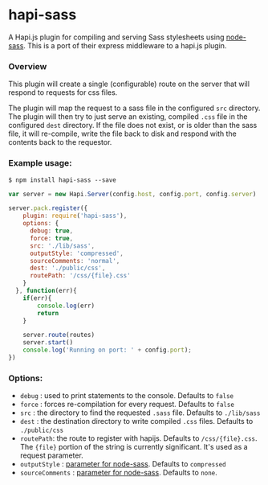 hapi-sass
=========

A Hapi.js plugin for compiling and serving Sass stylesheets using [node-sass](https://github.com/andrew/node-sass). This is a port of their express middleware to a hapi.js plugin. 

### Overview

This plugin will create a single (configurable) route on the server that will respond to requests for css files. 

The plugin will map the request to a sass file in the configured `src` directory. The plugin will then try to just serve an existing, compiled `.css` file in the configured `dest` directory. If the file does not exist, or is older than the sass file, it will re-compile, write the file back to disk and respond with the contents back to the requestor. 


### Example usage:

```shell
$ npm install hapi-sass --save
```

```javascript
var server = new Hapi.Server(config.host, config.port, config.server)

server.pack.register({
    plugin: require('hapi-sass'),
    options: {
      debug: true,
      force: true,
      src: './lib/sass',
      outputStyle: 'compressed',
      sourceComments: 'normal',
      dest: './public/css',
      routePath: '/css/{file}.css'
    }
  }, function(err){
    if(err){
        console.log(err)
        return
    }

    server.route(routes)
    server.start()
    console.log('Running on port: ' + config.port);
})
```

### Options:

* `debug` : used to print statements to the console. Defaults to `false`
* `force` : forces re-compilation for every request. Defaults to `false`
* `src` : the directory to find the requested `.sass` file. Defaults to `./lib/sass`
* `dest` : the destination directory to write compiled `.css` files. Defaults to `./public/css`
* `routePath`: the route to register with hapijs. Defaults to `/css/{file}.css`. The `{file}` portion of the string is currently significant. It's used as a request parameter. 
* `outputStyle` : [parameter for node-sass](https://github.com/sass/node-sass#outputstyle). Defaults to `compressed`
* `sourceComments` : [parameter for node-sass](https://github.com/sass/node-sass#sourcecomments). Defaults to `none`.
 
